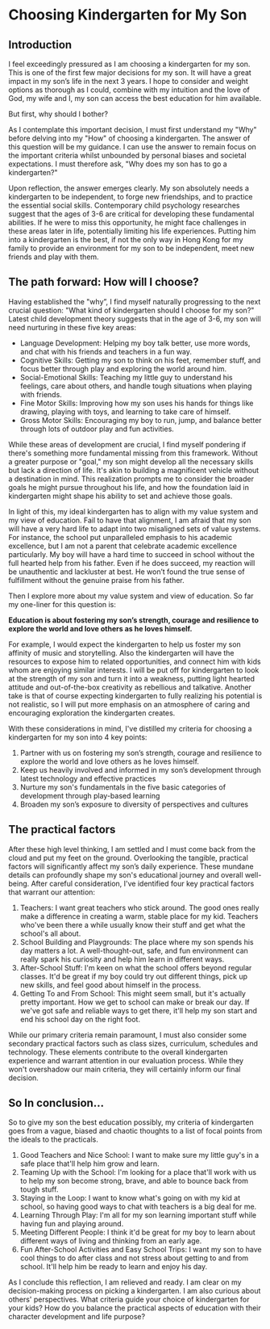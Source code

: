 # Choosing Kindergarten for My Son

## Introduction
I feel exceedingly pressured as I am choosing a kindergarten for my son. This is one of the first few major decisions for my son. It will have a great impact in my son’s life in the next 3 years. I hope to consider and weight options as thorough as I could, combine with my intuition and the love of God, my wife and I, my son can access the best education for him available.

But first, why should I bother?

As I contemplate this important decision, I must first understand my "Why" before delving into my "How" of choosing a kindergarten. The answer of this question will be my guidance. I can use the answer to remain focus on the important criteria whilst unbounded by personal biases and societal expectations. I must therefore ask, "Why does my son has to go a kindergarten?"

Upon reflection, the answer emerges clearly. My son absolutely needs a kindergarten to be independent, to forge new friendships, and to practice the essential social skills. Contemporary child psychology researches suggest that the ages of 3-6 are critical for developing these fundamental abilities. If he were to miss this opportunity, he might face challenges in these areas later in life, potentially limiting his life experiences. Putting him into a kindergarten is the best, if not the only way in Hong Kong for my family to provide an environment for my son to be independent, meet new friends and play with them.

## The path forward: How will I choose?

Having established the "why”, I find myself naturally progressing to the next crucial question: "What kind of kindergarten should I choose for my son?" Latest child development theory suggests that in the age of 3-6, my son will need nurturing in these five key areas:

* Language Development: Helping my boy talk better, use more words, and chat with his friends and teachers in a fun way.
* Cognitive Skills: Getting my son to think on his feet, remember stuff, and focus better through play and exploring the world around him.
* Social-Emotional Skills: Teaching my little guy to understand his feelings, care about others, and handle tough situations when playing with friends.
* Fine Motor Skills: Improving how my son uses his hands for things like drawing, playing with toys, and learning to take care of himself.
* Gross Motor Skills: Encouraging my boy to run, jump, and balance better through lots of outdoor play and fun activities.

While these areas of development are crucial, I find myself pondering if there's something more fundamental missing from this framework. Without a greater purpose or "goal," my son might develop all the necessary skills but lack a direction of life. It's akin to building a magnificent vehicle without a destination in mind. This realization prompts me to consider the broader goals he might pursue throughout his life, and how the foundation laid in kindergarten might shape his ability to set and achieve those goals.

In light of this, my ideal kindergarten has to align with my value system and my view of education. Fail to have that alignment, I am afraid that my son will have a very hard life to adapt into two misaligned sets of value systems. For instance, the school put unparalleled emphasis to his academic excellence, but I am not a parent that celebrate academic excellence particularly. My boy will have a hard time to succeed in school without the full hearted help from his father. Even if he does succeed, my reaction will be unauthentic and lackluster at best. He won’t found the true sense of fulfillment without the genuine praise from his father.

Then I explore more about my value system and view of education. So far my one-liner for this question is:

**Education is about fostering my son’s strength, courage and resilience to explore the world and love others as he loves himself.**

For example, I would expect the kindergarten to help us foster my son affinity of music and storytelling. Also the kindergarten will have the resources to expose him to related opportunities, and connect him with kids whom are enjoying similar interests. I will be put off for kindergarten to look at the strength of my son and turn it into a weakness, putting light hearted attitude and out-of-the-box creativity as rebellious and talkative. Another take is that of course expecting kindergarten to fully realizing his potential is not realistic, so I will put more emphasis on an atmosphere of caring and encouraging exploration the kindergarten creates.

With these considerations in mind, I've distilled my criteria for choosing a kindergarten for my son into 4 key points:

1. Partner with us on fostering my son’s strength, courage and resilience to explore the world and love others as he loves himself.
2. Keep us heavily involved and informed in my son’s development through latest technology and effective practices
3. Nurture my son's fundamentals in the five basic categories of development through play-based learning
4. Broaden my son’s exposure to diversity of perspectives and cultures

## The practical factors

After these high level thinking, I am settled and I must come back from the cloud and put my feet on the ground. Overlooking the tangible, practical factors will significantly affect my son’s daily experience. These mundane details can profoundly shape my son's educational journey and overall well-being. After careful consideration, I've identified four key practical factors that warrant our attention:

1. Teachers: I want great teachers who stick around. The good ones really make a difference in creating a warm, stable place for my kid. Teachers who've been there a while usually know their stuff and get what the school's all about.
2. School Building and Playgrounds: The place where my son spends his day matters a lot. A well-thought-out, safe, and fun environment can really spark his curiosity and help him learn in different ways.
3. After-School Stuff: I'm keen on what the school offers beyond regular classes. It'd be great if my boy could try out different things, pick up new skills, and feel good about himself in the process.
4. Getting To and From School: This might seem small, but it's actually pretty important. How we get to school can make or break our day. If we've got safe and reliable ways to get there, it'll help my son start and end his school day on the right foot.

While our primary criteria remain paramount, I must also consider some secondary practical factors such as class sizes, curriculum, schedules and technology. These elements contribute to the overall kindergarten experience and warrant attention in our evaluation process. While they won't overshadow our main criteria, they will certainly inform our final decision.

## So In conclusion…

So to give my son the best education possibly, my criteria of kindergarten goes from a vague, biased and chaotic thoughts to a list of focal points from the ideals to the practicals.

1. Good Teachers and Nice School: I want to make sure my little guy's in a safe place that'll help him grow and learn.
2. Teaming Up with the School: I'm looking for a place that'll work with us to help my son become strong, brave, and able to bounce back from tough stuff.
3. Staying in the Loop: I want to know what's going on with my kid at school, so having good ways to chat with teachers is a big deal for me.
4. Learning Through Play: I'm all for my son learning important stuff while having fun and playing around.
5. Meeting Different People: I think it'd be great for my boy to learn about different ways of living and thinking from an early age.
6. Fun After-School Activities and Easy School Trips: I want my son to have cool things to do after class and not stress about getting to and from school. It'll help him be ready to learn and enjoy his day.

As I conclude this reflection, I am relieved and ready. I am clear on my decision-making process on picking a kindergarten. I am also curious about others' perspectives. What criteria guide your choice of kindergarten for your kids? How do you balance the practical aspects of education with their character development and life purpose?
